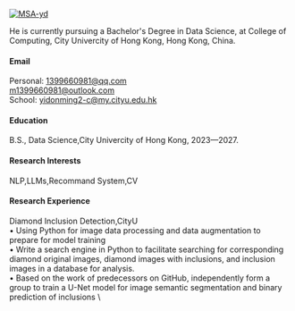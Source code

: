 

[![MSA-yd](https://img.shields.io/badge/MSAyd-github-blue?logo=github)](https://github.com/MSA-yd)

He is currently pursuing a Bachelor's Degree in Data Science, at College of Computing, City Univercity of Hong Kong, Hong Kong, China.

#### Email
Personal: 1399660981@qq.com \
          m1399660981@outlook.com \
School:   yidonming2-c@my.cityu.edu.hk

#### Education
B.S., Data Science,City Univercity of Hong Kong, 2023—2027.

#### Research Interests
NLP,LLMs,Recommand System,CV

#### Research Experience
Diamond Inclusion Detection,CityU \
• Using Python for image data processing and data augmentation to prepare for model training \
• Write a search engine in Python to facilitate searching for corresponding diamond original images, diamond
images with inclusions, and inclusion images in a database for analysis. \
• Based on the work of predecessors on GitHub, independently form a group to train a U-Net model for image
semantic segmentation and binary prediction of inclusions \